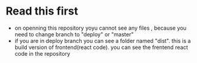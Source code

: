 # Read this first
+ on openning this repository yoyu cannot see any files , because you need to change branch to "deploy" or "master"
+ if you are in deploy branch you can see a folder named "dist". this is a build version of frontend(react code). you can see the frentend react code in the repository 
